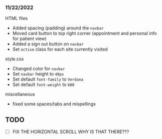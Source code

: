 ### 11/22/2022

HTML files
- Added spacing (padding) around the `navbar`
- Moved card button to top right corner (appointment and personal info for patient view)
- Added a sign out button on `navbar`
- Set `active` class for each site currently visited

style.css
- Changed color for `navbar`
- Set `navbar` height to `48px`
- Set default `font-family` to `Verdana`
- Set default `font-weight` to `600`

miscellaneous
- fixed some spaces/tabs and mispellings


## TODO

- [ ] FIX THE HORIZONTAL SCROLL WHY IS THAT THERE???